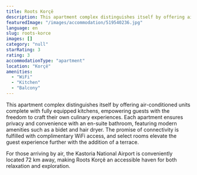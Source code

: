```yaml
---
title: Roots Korçë
description: This apartment complex distinguishes itself by offering air-conditioned units complete with fully equipped kitchens, empowering guests with the freedom to craft
featuredImage: "/images/accommodation/519540236.jpg"
language: en
slug: roots-korce
images: []
category: "null"
starRating: 3
rating: 3
accommodationType: "apartment"
location: "Korçë"
amenities:
  - "WiFi"
  - "Kitchen"
  - "Balcony"
---
```


This apartment complex distinguishes itself by offering air-conditioned units complete with fully equipped kitchens, empowering guests with the freedom to craft their own culinary experiences. Each apartment ensures privacy and convenience with an en-suite bathroom, featuring modern amenities such as a bidet and hair dryer. The promise of connectivity is fulfilled with complimentary WiFi access, and select rooms elevate the guest experience further with the addition of a terrace.

For those arriving by air, the Kastoria National Airport is conveniently located 72 km away, making Roots Korçë an accessible haven for both relaxation and exploration.

